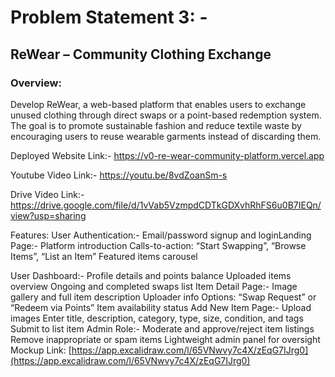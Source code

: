 # Problem Statement 3: -
## ReWear – Community Clothing Exchange
### Overview:
Develop ReWear, a web-based platform that enables users to exchange unused clothing
through direct swaps or a point-based redemption system. The goal is to promote sustainable
fashion and reduce textile waste by encouraging users to reuse wearable garments instead of
discarding them.

Deployed Website Link:- https://v0-re-wear-community-platform.vercel.app

Youtube Video Link:- https://youtu.be/8vdZoanSm-s

Drive Video Link:- https://drive.google.com/file/d/1vVab5VzmpdCDTkGDXvhRhFS6u0B7IEQn/view?usp=sharing

Features:
User Authentication:-
Email/password signup and loginLanding Page:-
Platform introduction
Calls-to-action: “Start Swapping”, “Browse Items”, “List an Item”
Featured items carousel

User Dashboard:-
Profile details and points balance
Uploaded items overview
Ongoing and completed swaps list
Item Detail Page:-
Image gallery and full item description
Uploader info
Options: “Swap Request” or “Redeem via Points”
Item availability status
Add New Item Page:-
Upload images
Enter title, description, category, type, size, condition, and tags
Submit to list item
Admin Role:-
Moderate and approve/reject item listings
Remove inappropriate or spam items
Lightweight admin panel for oversight
Mockup Link: [https://app.excalidraw.com/l/65VNwvy7c4X/zEqG7IJrg0](https://app.excalidraw.com/l/65VNwvy7c4X/zEqG7IJrg0)
